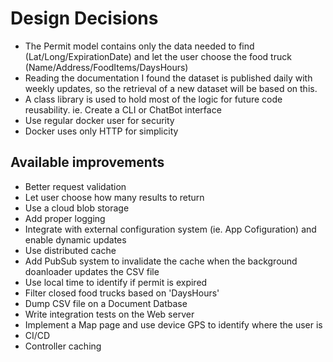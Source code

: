 # Design Decisions

- The Permit model contains only the data needed to find (Lat/Long/ExpirationDate) and let the user choose the food truck (Name/Address/FoodItems/DaysHours)
- Reading the documentation I found the dataset is published daily with weekly updates, so the retrieval of a new dataset will be based on this.
- A class library is used to hold most of the logic for future code reusability. ie. Create a CLI or ChatBot interface
- Use regular docker user for security
- Docker uses only HTTP for simplicity

## Available improvements

- Better request validation
- Let user choose how many results to return
- Use a cloud blob storage
- Add proper logging
- Integrate with external configuration system (ie. App Cofiguration) and enable dynamic updates
- Use distributed cache
- Add PubSub system to invalidate the cache when the background doanloader updates the CSV file
- Use local time to identify if permit is expired
- Filter closed food trucks based on 'DaysHours'
- Dump CSV file on a Document Datbase
- Write integration tests on the Web server
- Implement a Map page and use device GPS to identify where the user is
- CI/CD
- Controller caching